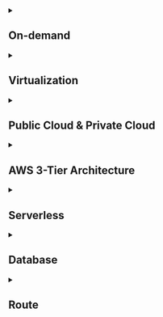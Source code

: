 <details>
<summary> <h2>On-demand</h2></summary>

<br>사용자가 필요할 때 즉시 이용할 수 있는 서비스나 제품을 제공하는 방식을 의미.

이는 특정 시간이나 장소에 구애받지 않고 사용자 요청에 따라 즉각적으로 제공되는 형태

## **On-demand `주요 특징`**

1. **즉시성**: 사용자가 요청하면 바로 서비스를 제공
2. **유연성**: 사용자가 원하는 시간과 장소에서 이용 가능
3. **개인화**: 사용자 요구에 맞춘 맞춤형 서비스 제공

## **On-demand `예시`**

- **스트리밍 서비스**: 넷플릭스, 유튜브 등에서 원하는 콘텐츠를 실시간으로 시청.
- **배달 서비스**: 배달의민족, 우버이츠와 같은 음식 배달 플랫폼.
- **차량 호출 서비스**: 우버, 카카오택시 등.
- **클라우드 컴퓨팅**: AWS, Google Cloud에서 필요한 만큼의 컴퓨팅 자원을 즉시 활용.

  - ✅ Auto Scaling
  - ✅ Load Balancing
----
<br>
</details>

<details>
<summary> <h2>Virtualization</h2></summary>

<br>가상화는 물리적인 IT 자원을 추상화하여 논리적인 자원으로 분리하고 관리하는 기술을 의미

이를 통해 하나의 물리적 하드웨어에서 여러 개의 가상 시스템을 실행하거나,

 여러 자원을 하나로 통합하여 효율적으로 사용가능

## **Virtualization `주요 특징`**

1. **자원 효율성**: 물리적 자원을 최대로 활용하여 비용 절감.
2. **유연성**: 필요에 따라 자원을 동적으로 할당하거나 조정 가능.
3. **격리성**: 각 가상 환경이 독립적으로 실행되어 보안성과 안정성 강화.
4. **확장성**: 클라우드 환경에서 손쉽게 확장 가능.

## **Virtualization `예시`**

- **하이퍼바이저(Hypervisor)**:  

  - 베어메탈 : VMware ESXi, Microsoft Hyper-V  
  - 호스트 기반 : Oracle VirtualBox, VMware Workstation  

<br>

- **가상 머신(Virtual Machine)**:  

  - 독립적인 운영체제와 애플리케이션 실행 환경 제공.  

<br>

- **컨테이너(Container)**:  

  - 경량화된 가상화 기술로, Docker, Kubernetes 등이 대표적.  

<br>


- **클라우드 컴퓨팅**:  
  - AWS, Azure, Google Cloud와 같은 플랫폼에서 가상 서버 제공.  ![alt text](image/image.png)

    - ✅ **IaaS (Infrastructure as a Service)**  
    - ✅ **PaaS (Platform as a Service)**  
    - ✅ **SaaS (Software as a Service)**  
----
<br>
</details>

<details>
<summary> <h2>Public Cloud & Private Cloud</h2></summary>

<br>클라우드 환경은 **Public Cloud**와 **Private Cloud**로 나뉘며, 각기 다른 특징과 용도를 가짐

![alt text](<image/image (1).png>)

<br>

## **Public Cloud** 

- **정의**:  

  제3자 클라우드 서비스 제공업체가 IT 자원(컴퓨팅, 스토리지, 네트워킹 등)을
  
   인터넷을 통해 여러 사용자(다중 테넌트)에게 공유하는 형태의 클라우드 환경 
  <br> <br>

- **주요 특징**:  

  1. **공유 인프라**  
     - 여러 사용자가 동일한 물리적 하드웨어를 공유하지만, 데이터는 논리적으로 분리됨.  

  2. **확장성**  
     - 필요에 따라 자원을 빠르게 확장하거나 축소 가능.  

  3. **비용 효율성**  
     - 초기 투자 비용이 낮고, 사용량 기반 종량제(pay-as-you-go) 요금제 제공.  

  4. **관리 책임**  
     - 클라우드 제공업체가 인프라 관리 및 유지보수를 담당.  

-----

![alt text](<image/image (2).png>)


- **예시**: 
 
  - ✅ AWS (Amazon Web Services)  
  - ✅  Microsoft Azure  
  - ✅  Google Cloud Platform (GCP)  

<br>

## **Private Cloud**

- 특수한 관리를 위해 설계된 클라우드 환경으로, 모든 하드웨어와 소프트웨어 자원이

    단일 사용자(싱글 테넌트)에게 전용으로 제공

- **주요 특징**:  

  1. **전용 인프라**  
     - 하나의 조직만이 자원을 사용하며, 보안과 제어 수준이 높음.  

  2. **맞춤화 가능**  
     - 조직의 요구에 맞게 하드웨어, 소프트웨어, 네트워크를 구성 가능.  

  3. **보안 강화**  
     - 데이터 프라이버시와 보안 & 규제 준수 요구사항 충족 가능
     
---


- **오해하면 안 되는 개념**:  

  Private Cloud라고 해서 반드시 `On-Premise` 환경만을 뜻하는 것은 아님.
  
  외부 클라우드 제공업체(AWS, GCP, NCP)를 통해 Private한 설계 가능

  - **예시**: 
 
  - ✅ AWS (Amazon Web Services)  
  - ✅  Microsoft Azure  
  - ✅  Google Cloud Platform (GCP)  
  - ✅  On-premise
</details>



<details>
<summary> <h2>AWS 3-Tier Architecture</h2></summary>

<br>웹 애플리케이션을 구성하는 표준적인 아키텍처로, 프레젠테이션 계층, 로직 계층, 데이터 계층으로 나눔
 
 각 계층은 독립적으로 작동하며, 서로 다른 역할을 수행

## **프레젠테이션 계층 (Presentation Tier)**

![alt text](<image/image (3).png>)

- **정의**:  
  사용자가 직접 상호작용하는 구성 요소로, 주로 사용자 인터페이스를 지원하며 GUI 또는 Front-End라고도 불림
  <br> <br>

- **주요 특징**:  

  1. **사용자 인터페이스**  
     - 사용자와의 직접적인 상호작용을 담당하며, Web Server, HTML, JavaScript, CSS 등이 포함됨.

  2. **로직 비포함**  
     - 사용자 인터페이스와 관계없는 데이터를 처리하는 로직은 포함하지 않음.

- **예시**:  
  - ✅ Web Server (Apache, Nginx)
  - ✅ HTML/CSS/JavaScript
  - ✅ React, Angular, Vue.js

-----

## **로직 계층 (Logic Tier)**

- **정의**:  
  사용자 작업을 애플리케이션 기능으로 변환하는데 필요한 코드로, 비즈니스 로직을 처리하는 핵심 계층.
  <br> <br>

- **주요 특징**:  

  1. **비즈니스 로직 처리**  
     - CRUD 데이터베이스 작업 및 데이터 처리를 담당하며, 서버 측 스크립트, API 등이 포함됨.

  2. **애플리케이션 기능 변환**  
     - 사용자 요청을 실제 애플리케이션 기능으로 변환.

- **예시**:  
  - ✅ Application Server (Node.js, Django, Spring)
  - ✅ API Gateway
  - ✅ Lambda Functions

-----

## **데이터 계층 (Data Tier)**

- **정의**:  
  애플리케이션과 관련된 데이터를 보관하는 스토리지 미디어로, 데이터의 영속성과 일관성을 보장.
  <br> <br>

- **주요 특징**:  

  1. **데이터 저장 및 관리**  
     - 데이터베이스, 객체 스토어, 캐시 및 파일 시스템을 포함하여 데이터를 저장하고 관리.

  2. **데이터 일관성 보장**  
     - 데이터의 영속성과 일관성을 보장하며, SQL/NoSQL 데이터베이스, 파일 스토리지, 캐시 시스템 등이 포함됨.

- **예시**:  
  - ✅ RDS (MySQL, PostgreSQL)
  - ✅ DynamoDB
  - ✅ S3, EFS

----
<br>
</details>


<details>
<summary><h2>Serverless</h2></summary>

![alt text](image/serverless.png)

서버리스 컴퓨팅은 클라우드 컴퓨팅의 한 모델로, 개발자가 서버를 직접 관리하지 않고

 애플리케이션을 구축하고 실행할 수 있도록 지원하는 방식

<br>

## **Serverless `주요 특징`**

1. **인프라 관리 불필요**:  
   - 서버 프로비저닝, 유지보수, 확장 등을 클라우드 제공업체가 처리.

2. **온디맨드 실행**:  
   - 애플리케이션이 호출될 때만 실행되며, 유휴 상태에서는 비용이 발생하지 않음.  
3. **자동 확장성**:  
   - 트래픽 증가 시 자동으로 리소스를 확장하여 대응 가능.  
4. **비용 효율성**:  
   - 사용한 만큼만 비용을 지불하는 종량제 방식.

<br>

## **Serverless `예시`**

- **Function as a Service (FaaS)**:  
  - AWS Lambda, Google Cloud Functions, Azure Functions 등 이벤트 기반의 함수 실행 서비스.

- **Backend as a Service (BaaS)**:  
  - Firebase, AWS Amplify 등 인증, 데이터베이스, 스토리지 등의 백엔드 기능 제공.
- **API Gateway**:  
  - AWS API Gateway와 같은 서비스로 API 요청을 관리하고 라우팅.

<br>

## **Serverless `장점`**

1. **개발 생산성 향상**:  
   - 인프라 관리 부담이 줄어들어 개발 속도가 빨라짐.  

2. **비용 절감**:  
   - 사용한 만큼만 비용을 지불하므로 유휴 리소스 비용이 없음.  
3. **빠른 배포**:  
   - DevOps 작업이 간소화되어 애플리케이션 배포 시간이 단축됨.  

<br>

## **Serverless `단점 및 한계`**

1. **초기 호출 지연(Cold Start)**:  
   - 함수가 처음 호출될 때 지연 시간이 발생할 수 있음. 

2. **벤더 종속성(Vendor Lock-in)**:  
   - 특정 클라우드 제공업체의 기술에 의존하게 될 가능성 존재.  
3. **복잡한 디버깅 및 모니터링**:  
   - 분산된 환경에서 문제를 추적하거나 디버깅하는 데 어려움이 있음.

<br>

## **Serverless `적용 사례`**

- **웹 애플리케이션**:  
  - 정적 웹사이트 호스팅 및 동적 API 백엔드 처리.
  
- **IoT 데이터 처리**:  
  - IoT 기기의 이벤트 기반 데이터 처리.
- **데이터 분석 및 ETL 파이프라인**:  
  - 이벤트 기반으로 데이터를 처리하고 변환.
</details>

<details>
<summary><h2>Database</h2></summary>

![alt text](image/database-type.png)

<br>데이터베이스는 데이터를 체계적으로 저장하고 관리하는 시스템으로,

다양한 애플리케이션에서 데이터를 효율적으로 처리하고 검색할 수 있도록 지원

## **Database `주요 특징`**

1. **데이터 무결성**:  
   - 데이터의 정확성과 일관성을 유지하며, 데이터 손실을 방지합니다.

2. **데이터 보안**:  
   - 권한 관리 및 암호화를 통해 데이터 접근을 제어하고 보호합니다.

3. **데이터 중복 최소화**:  
   - 데이터베이스 설계를 통해 데이터 중복을 줄이고 저장 공간을 효율적으로 사용합니다.

4. **동시성 제어**:  
   - 여러 사용자가 동시에 데이터에 접근할 수 있도록 지원하며, 충돌을 방지합니다.

## **Database `예시`**

- **관계형 데이터베이스 (RDBMS)**:  
  - MySQL, PostgreSQL, Oracle Database 등. 테이블 기반의 데이터 저장 및 SQL을 사용한 쿼리 지원.

- **비관계형 데이터베이스 (NoSQL)**:  
  - MongoDB, Cassandra, Redis 등. 다양한 데이터 모델을 지원하며, 대규모 데이터 처리에 적합.

- **클라우드 데이터베이스**:  
  - Amazon RDS, Google Cloud SQL, Azure SQL Database 등. 클라우드 환경에서 데이터베이스 서비스 제공.

<br>
</details>

<details>

<summary><h2>Route</h2></summary>

![alt text](Route.png)

서버리스 컴퓨팅은 클라우드 컴퓨팅의 한 모델로, 개발자가 서버를 직접 관리하지 않고

 애플리케이션을 구축하고 실행할 수 있도록 지원하는 방식
  <br>



</details>
